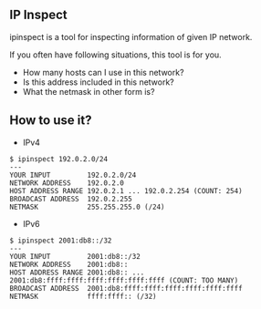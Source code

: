## IP Inspect

ipinspect is a tool for inspecting information of given IP network.

If you often have following situations, this tool is for you.

- How many hosts can I use in this network?
- Is this address included in this network?
- What the netmask in other form is?

## How to use it?
- IPv4

```console
$ ipinspect 192.0.2.0/24
---
YOUR INPUT         192.0.2.0/24
NETWORK ADDRESS    192.0.2.0
HOST ADDRESS RANGE 192.0.2.1 ... 192.0.2.254 (COUNT: 254)
BROADCAST ADDRESS  192.0.2.255
NETMASK            255.255.255.0 (/24)
```

- IPv6
```console
$ ipinspect 2001:db8::/32
---
YOUR INPUT         2001:db8::/32
NETWORK ADDRESS    2001:db8::
HOST ADDRESS RANGE 2001:db8:: ... 2001:db8:ffff:ffff:ffff:ffff:ffff:ffff (COUNT: TOO MANY)
BROADCAST ADDRESS  2001:db8:ffff:ffff:ffff:ffff:ffff:ffff
NETMASK            ffff:ffff:: (/32)
```
